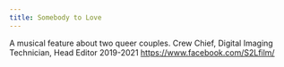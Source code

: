 ```yaml
---
title: Somebody to Love
---
```

A musical feature about two queer couples.
Crew Chief, Digital Imaging Technician, Head Editor 2019-2021
https://www.facebook.com/S2Lfilm/
